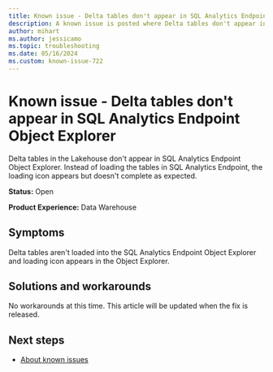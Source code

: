 ```yaml
---
title: Known issue - Delta tables don't appear in SQL Analytics Endpoint Object Explorer
description: A known issue is posted where Delta tables don't appear in the SQL Analytics Endpoint Object Explorer.
author: mihart
ms.author: jessicamo
ms.topic: troubleshooting  
ms.date: 05/16/2024
ms.custom: known-issue-722
---
```


# Known issue - Delta tables don't appear in SQL Analytics Endpoint Object Explorer

Delta tables in the Lakehouse don't appear in SQL Analytics Endpoint Object Explorer. Instead of loading the tables in SQL Analytics Endpoint, the loading icon appears but doesn't complete as expected.

**Status:** Open

**Product Experience:** Data Warehouse

## Symptoms

Delta tables aren't loaded into the SQL Analytics Endpoint Object Explorer and loading icon appears in the Object Explorer.

## Solutions and workarounds

No workarounds at this time. This article will be updated when the fix is released.

## Next steps

- [About known issues](https://support.fabric.microsoft.com/known-issues)